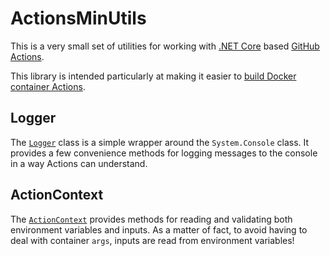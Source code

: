 # ActionsMinUtils

This is a very small set of utilities for working with [.NET Core][dotnet] based [GitHub Actions][actions].

This library is intended particularly at making it easier to [build Docker container Actions][docker-container-action].

## Logger

The [`Logger`](./ActionsMinUtils/Logger.cs) class is a simple wrapper around the `System.Console` class. It provides a few convenience methods for logging messages to the console in a way Actions can understand.

## ActionContext

The [`ActionContext`](./ActionsMinUtils/ActionContext.cs) provides methods for reading and validating both environment variables and inputs. As a matter
of fact, to avoid having to deal with container `args`, inputs are read from environment variables!

<!-- Refs -->
[dotnet]: https://dotnet.microsoft.com
[actions]: https://docs.github.com/en/actions
[docker-container-action]: https://docs.github.com/en/actions/creating-actions/creating-a-docker-container-action